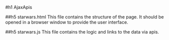 #h1 AjaxApis

##h5 starwars.html
This file contains the structure of the page. It should be opened in a browser window to provide the user interface.

##h5 starwars.js
This file contains the logic and links to the data via apis.
